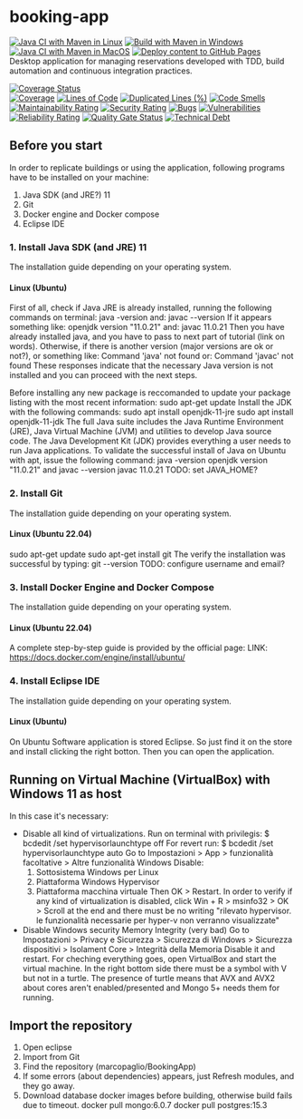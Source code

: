 
# booking-app

[![Java CI with Maven in Linux](https://github.com/marcopaglio/BookingApp/actions/workflows/maven-linux.yml/badge.svg?branch=main)](https://github.com/marcopaglio/BookingApp/actions/workflows/maven-linux.yml) 
[![Build with Maven in Windows](https://github.com/marcopaglio/BookingApp/actions/workflows/maven-windows.yml/badge.svg)](https://github.com/marcopaglio/BookingApp/actions/workflows/maven-windows.yml) 
[![Java CI with Maven in MacOS](https://github.com/marcopaglio/BookingApp/actions/workflows/maven-macos.yml/badge.svg)](https://github.com/marcopaglio/BookingApp/actions/workflows/maven-macos.yml) 
[![Deploy content to GitHub Pages](https://github.com/marcopaglio/BookingApp/actions/workflows/gh-pages.yml/badge.svg?branch=main)](https://github.com/marcopaglio/BookingApp/actions/workflows/gh-pages.yml)  
Desktop application for managing reservations developed with TDD, build automation and continuous integration practices.  
  
[![Coverage Status](https://coveralls.io/repos/github/marcopaglio/BookingApp/badge.svg?branch=main)](https://coveralls.io/github/marcopaglio/BookingApp?branch=main)  
[![Coverage](https://sonarcloud.io/api/project_badges/measure?project=marcopaglio_BookingApp&metric=coverage)](https://sonarcloud.io/summary/new_code?id=marcopaglio_BookingApp)
[![Lines of Code](https://sonarcloud.io/api/project_badges/measure?project=marcopaglio_BookingApp&metric=ncloc)](https://sonarcloud.io/summary/new_code?id=marcopaglio_BookingApp)
[![Duplicated Lines (%)](https://sonarcloud.io/api/project_badges/measure?project=marcopaglio_BookingApp&metric=duplicated_lines_density)](https://sonarcloud.io/summary/new_code?id=marcopaglio_BookingApp)
[![Code Smells](https://sonarcloud.io/api/project_badges/measure?project=marcopaglio_BookingApp&metric=code_smells)](https://sonarcloud.io/summary/new_code?id=marcopaglio_BookingApp)
[![Maintainability Rating](https://sonarcloud.io/api/project_badges/measure?project=marcopaglio_BookingApp&metric=sqale_rating)](https://sonarcloud.io/summary/new_code?id=marcopaglio_BookingApp)
[![Security Rating](https://sonarcloud.io/api/project_badges/measure?project=marcopaglio_BookingApp&metric=security_rating)](https://sonarcloud.io/summary/new_code?id=marcopaglio_BookingApp)
[![Bugs](https://sonarcloud.io/api/project_badges/measure?project=marcopaglio_BookingApp&metric=bugs)](https://sonarcloud.io/summary/new_code?id=marcopaglio_BookingApp)
[![Vulnerabilities](https://sonarcloud.io/api/project_badges/measure?project=marcopaglio_BookingApp&metric=vulnerabilities)](https://sonarcloud.io/summary/new_code?id=marcopaglio_BookingApp)
[![Reliability Rating](https://sonarcloud.io/api/project_badges/measure?project=marcopaglio_BookingApp&metric=reliability_rating)](https://sonarcloud.io/summary/new_code?id=marcopaglio_BookingApp)
[![Quality Gate Status](https://sonarcloud.io/api/project_badges/measure?project=marcopaglio_BookingApp&metric=alert_status)](https://sonarcloud.io/summary/new_code?id=marcopaglio_BookingApp)
[![Technical Debt](https://sonarcloud.io/api/project_badges/measure?project=marcopaglio_BookingApp&metric=sqale_index)](https://sonarcloud.io/summary/new_code?id=marcopaglio_BookingApp)

## Before you start

In order to replicate buildings or using the application, following programs have to be installed on your machine:
1. Java SDK (and JRE?) 11
2. Git
3. Docker engine and Docker compose
4. Eclipse IDE

### 1. Install Java SDK (and JRE) 11

The installation guide depending on your operating system.

#### Linux (Ubuntu)

First of all, check if Java JRE is already installed, running the following commands on terminal:
java -version
and:
javac --version
If it appears something like:
openjdk version "11.0.21"
and:
javac 11.0.21
Then you have already installed java, and you have to pass to next part of tutorial (link on words).
Otherwise, if there is another version (major versions are ok or not?), or something like:
Command 'java' not found
or:
Command 'javac' not found
These responses indicate that the necessary Java version is not installed and you can proceed with the next steps.

Before installing any new package is reccomanded to update your package listing with the most recent information:
sudo apt-get update
Install the JDK with the following commands:
sudo apt install openjdk-11-jre
sudo apt install openjdk-11-jdk
The full Java suite includes the Java Runtime Environment (JRE), Java Virtual Machine (JVM) and utilities to develop Java source code.
The Java Development Kit (JDK) provides everything a user needs to run Java applications. 
To validate the successful install of Java on Ubuntu with apt, issue the following command:
java -version
openjdk version "11.0.21"
and
javac --version
javac 11.0.21
TODO: set JAVA_HOME?

### 2. Install Git

The installation guide depending on your operating system.

#### Linux (Ubuntu 22.04)

sudo apt-get update
sudo apt-get install git
The verify the installation was successful by typing:
git --version
TODO: configure username and email?

### 3. Install Docker Engine and Docker Compose

The installation guide depending on your operating system.

#### Linux (Ubuntu 22.04)

A complete step-by-step guide is provided by the official page:
LINK: https://docs.docker.com/engine/install/ubuntu/

### 4. Install Eclipse IDE

The installation guide depending on your operating system.

#### Linux (Ubuntu)

On Ubuntu Software application is stored Eclipse. So just find it on the store and install clicking the right botton. Then you can open the application.

## Running on Virtual Machine (VirtualBox) with Windows 11 as host

In this case it's necessary:
- Disable all kind of virtualizations.
  Run on terminal with privilegis: $ bcdedit /set hypervisorlaunchtype off
  For revert run: $ bcdedit /set hypervisorlaunchtype auto 
    Go to Impostazioni > App > funzionalità facoltative > Altre funzionalità Windows
  Disable:
    1. Sottosistema Windows per Linux
    2. Piattaforma Windows Hypervisor
    3. Piattaforma macchina virtuale
  Then OK > Restart.
  In order to verify if any kind of virtualization is disabled, click Win + R > msinfo32 > OK > Scroll at the end and there must be no writing "rilevato hypervisor. le funzionalità necessarie per hyper-v non verranno visualizzate"
- Disable Windows security Memory Integrity (very bad)
    Go to Impostazioni > Privacy e Sicurezza > Sicurezza di Windows > Sicurezza dispositivi > Isolament Core > Integrità della Memoria
  Disable it and restart.
For cheching everything goes, open VirtualBox and start the virtual machine. In the right bottom side there must be a symbol with V but not in a turtle. The presence of turtle means that AVX and AVX2 about cores aren't enabled/presented and Mongo 5+ needs them for running.

## Import the repository

1. Open eclipse
2. Import from Git
3. Find the repository (marcopaglio/BookingApp)
4. If some errors (about dependencies) appears, just Refresh modules, and they go away.
5. Download database docker images before building, otherwise build fails due to timeout.
     docker pull mongo:6.0.7
     docker pull postgres:15.3
